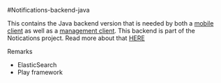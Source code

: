 #Notifications-backend-java

This contains the Java backend version that is needed by both a [mobile client](https://github.com/jaccohuysmans/notifications-android) as well as a [management client](https://github.com/jaccohuysmans/notifications-management).
This backend is part of the Notications project. Read more about that [HERE](https://github.com/jaccohuysmans/notifications--main/blob/master/README.md)

Remarks

-  ElasticSearch
-  Play framework

